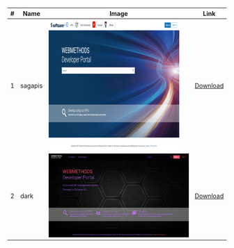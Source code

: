 | # | Name | Image      | Link |
|---| ---- | ---------  | ---- |
| 1 | sagapis | ![Home](sagapis/home.png) | [Download](sagapis/theme.zip) |
| 2 | dark | ![Home](dark/home.png) | [Download](dark/theme.zip) |